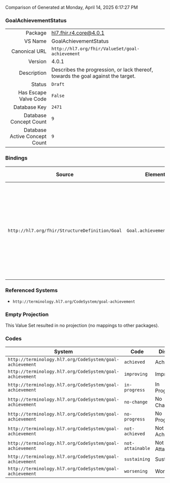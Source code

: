 Comparison of 
Generated at Monday, April 14, 2025 6:17:27 PM

### GoalAchievementStatus

|      |     |
| ---: | --- |
| Package | hl7.fhir.r4.core@4.0.1 |
| VS Name | GoalAchievementStatus |
| Canonical URL | `http://hl7.org/fhir/ValueSet/goal-achievement` |
| Version | 4.0.1 |
| Description | Describes the progression, or lack thereof, towards the goal against the target. |
| Status | `Draft` |
| Has Escape Valve Code | `False` |
| Database Key | `2471` |
| Database Concept Count | `9` |
| Database Active Concept Count | `9` |
### Bindings

| Source | Element | Binding | Strength | Element Short |
| ------ | ------- | ------- | -------- | ------------- |
| `http://hl7.org/fhir/StructureDefinition/Goal` | `Goal.achievementStatus` | `http://hl7.org/fhir/ValueSet/goal-achievement` | `Preferred` | in-progress \| improving \| worsening \| no-change \| achieved \| sustaining \| not-achieved \| no-progress \| not-attainable |

### Referenced Systems

* `http://terminology.hl7.org/CodeSystem/goal-achievement`
### Empty Projection

This Value Set resulted in no projection (no mappings to other packages).

### Codes

| System | Code | Display |
| ------ | ---- | ------- |
| `http://terminology.hl7.org/CodeSystem/goal-achievement` | `achieved` | Achieved |
| `http://terminology.hl7.org/CodeSystem/goal-achievement` | `improving` | Improving |
| `http://terminology.hl7.org/CodeSystem/goal-achievement` | `in-progress` | In Progress |
| `http://terminology.hl7.org/CodeSystem/goal-achievement` | `no-change` | No Change |
| `http://terminology.hl7.org/CodeSystem/goal-achievement` | `no-progress` | No Progress |
| `http://terminology.hl7.org/CodeSystem/goal-achievement` | `not-achieved` | Not Achieved |
| `http://terminology.hl7.org/CodeSystem/goal-achievement` | `not-attainable` | Not Attainable |
| `http://terminology.hl7.org/CodeSystem/goal-achievement` | `sustaining` | Sustaining |
| `http://terminology.hl7.org/CodeSystem/goal-achievement` | `worsening` | Worsening |
